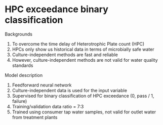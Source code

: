 # HPC exceedance binary classification

Backgrounds
1) To overcome the time delay of Heterotrophic Plate count (HPC)
2) HPCs only show us historical data in terms of microbially safe water  
3) Culture-independent methods are fast and reliable 
4) However, culture-independent methods are not valid for water quality standards

Model description
1) Feedforward neural network
2) Culture-independent data is used for the input variable
3) Supervised for binary classification of HPC exceedance (0, pass / 1, failure)
4) Training/validation data ratio = 7:3
5) Trained using consumer tap water samples, not valid for outlet water from treatment plants
